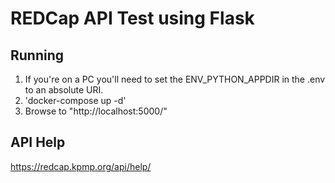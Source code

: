 # REDCap API Test using Flask

## Running
1. If you're on a PC you'll need to set the ENV_PYTHON_APPDIR in the .env to an absolute URI. 
2. 'docker-compose up -d'
3. Browse to "http://localhost:5000/"

## API Help
https://redcap.kpmp.org/api/help/
